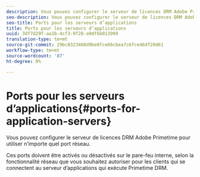 ```yaml
---
description: Vous pouvez configurer le serveur de licences DRM Adobe Primetime pour utiliser n’importe quel port réseau.
seo-description: Vous pouvez configurer le serveur de licences DRM Adobe Primetime pour utiliser n’importe quel port réseau.
seo-title: Ports pour les serveurs d’applications
title: Ports pour les serveurs d’applications
uuid: 3df7d29f-aa1b-4cf3-9f28-a9df6b013999
translation-type: tm+mt
source-git-commit: 29bc8323460d9be0fce66cbea7c6fce46df20d61
workflow-type: tm+mt
source-wordcount: '87'
ht-degree: 0%

---
```



# Ports pour les serveurs d’applications{#ports-for-application-servers}

Vous pouvez configurer le serveur de licences DRM Adobe Primetime pour utiliser n’importe quel port réseau.

Ces ports doivent être activés ou désactivés sur le pare-feu interne, selon la fonctionnalité réseau que vous souhaitez autoriser pour les clients qui se connectent au serveur d’applications qui exécute Primetime DRM.
